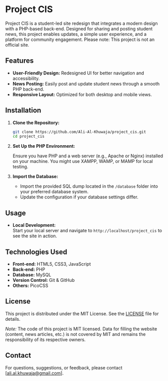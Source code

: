 # Project CIS

Project CIS is a student-led site redesign that integrates a modern design with a PHP-based back-end. Designed for sharing and posting student news, this project enables updates, a simple user experience, and a platform for community engagement. Please note: This project is not an official site.

## Features

- **User-Friendly Design:** Redesigned UI for better navigation and accessibility.
- **News Posting:** Easily post and update student news through a smooth PHP back-end.
- **Responsive Layout:** Optimized for both desktop and mobile views.

## Installation

1. **Clone the Repository:**

   ```bash
   git clone https://github.com/Ali-Al-Khuwaja/project_cis.git
   cd project_cis
   ```

2. **Set Up the PHP Environment:**

   Ensure you have PHP and a web server (e.g., Apache or Nginx) installed on your machine. You might use XAMPP, WAMP, or MAMP for local testing.

3. **Import the Database:**

   - Import the provided SQL dump located in the `/database` folder into your preferred database system.
   - Update the configuration if your database settings differ.

## Usage

- **Local Development:**  
  Start your local server and navigate to `http://localhost/project_cis` to see the site in action.

## Technologies Used

- **Front-end:** HTML5, CSS3, JavaScript
- **Back-end:** PHP
- **Database:** MySQL
- **Version Control:** Git & GitHub
- **Others:** PicoCSS

## License

This project is distributed under the MIT License. See the [LICENSE](LICENSE) file for details.

_Note:_ The code of this project is MIT licensed. Data for filling the website (content, news articles, etc.) is not covered by MIT and remains the responsibility of its respective owners.

## Contact

For questions, suggestions, or feedback, please contact [ali.al.khuwaja@gmail.com].
